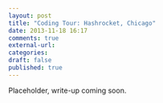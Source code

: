```yaml
---
layout: post
title: "Coding Tour: Hashrocket, Chicago"
date: 2013-11-18 16:17
comments: true
external-url:
categories:
draft: false
published: true
---
```

Placeholder, write-up coming soon.
